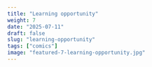 ```yaml
---
title: "Learning opportunity"
weight: 7
date: "2025-07-11"
draft: false
slug: "learning-opportunity"
tags: ["comics"]
image: "featured-7-learning-opportunity.jpg"
---
```

